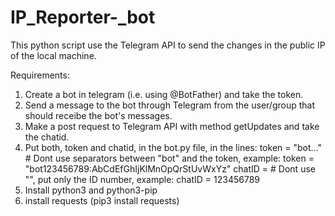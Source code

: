 # IP_Reporter-_bot
This python script use the Telegram API to send the changes in the public IP of the local machine. 

Requirements:
1. Create a bot in telegram (i.e. using @BotFather) and take the token.
2. Send a message to the bot through Telegram from the user/group that should receibe the bot's messages.
3. Make a post request to Telegram API with method getUpdates and take the chatid.
4. Put both, token and chatid, in the bot.py file, in the lines:
  token = "bot..." # Dont use separators between "bot" and the token, example: token = "bot123456789:AbCdEfGhIjKlMnOpQrStUvWxYz"
  chatID =         # Dont use "", put only the ID number, example: chatID = 123456789
5. Install python3 and python3-pip
6. install requests (pip3 install requests)
